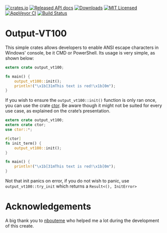[![crates.io](https://img.shields.io/crates/v/output_vt100.svg?style=flat)](https://crates.io/crates/output_vt100)
[![Released API docs](https://docs.rs/output_vt100/badge.svg)](https://docs.rs/output_vt100)
[![Downloads](https://img.shields.io/crates/d/output_vt100.svg?style=flat)](https://crates.io/crates/output_vt100)
[![MIT Licensed](https://img.shields.io/crates/l/output_vt100.svg?style=flat)](https://crates.io/crates/output_vt100)
[![AppVeyor CI](https://img.shields.io/appveyor/ci/Phundrak/output-vt100-rs.svg?style=flat)](https://ci.appveyor.com/project/Phundrak/output-vt100-rs)
[![Build Status](https://drone.phundrak.com/api/badges/phundrak/output-vt100-rs/status.svg)](https://drone.phundrak.com/phundrak/output-vt100-rs)

# Output-VT100

This simple crates allows developers to enable ANSI escape characters in Windows' console, be it CMD or PowerShell. Its usage is very simple, as shown below:

```rust
extern crate output_vt100;

fn main() {
    output_vt100::init();
    println!("\x1b[31mThis text is red!\x1b[0m");
}
```

If you wish to ensure the `output_vt100::init()` function is only ran once, you can use the crate [ctor](https://crates.io/crates/ctor). Be aware though it might not be suited for every use case, as explained on the crate’s presentation.

```rust
extern crate output_vt100;
extern crate ctor;
use ctor::*;

#[ctor]
fn init_term() {
    output_vt100::init();
}

fn main() {
    println!("\x1b[31mThis text is red!\x1b[0m");
}
```

Not  that init  panics on  error, if  you do  not wish  to panic,  use
`output_vt100::try_init` which returns a `Result<(), InitError>`

# Acknowledgements

A big thank you to [nbouteme](https://github.com/nbouteme) who helped me a lot during the development of this create.
